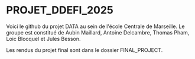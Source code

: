 # PROJET_DDEFI_2025

Voici le github du projet DATA au sein de l'école Centrale de Marseille. 
Le groupe est constitué de Aubin Maillard, Antoine Delcambre, Thomas Pham, Loic Blocquel et Jules Besson.

Les rendus du projet final sont dans le dossier FINAL_PROJECT.